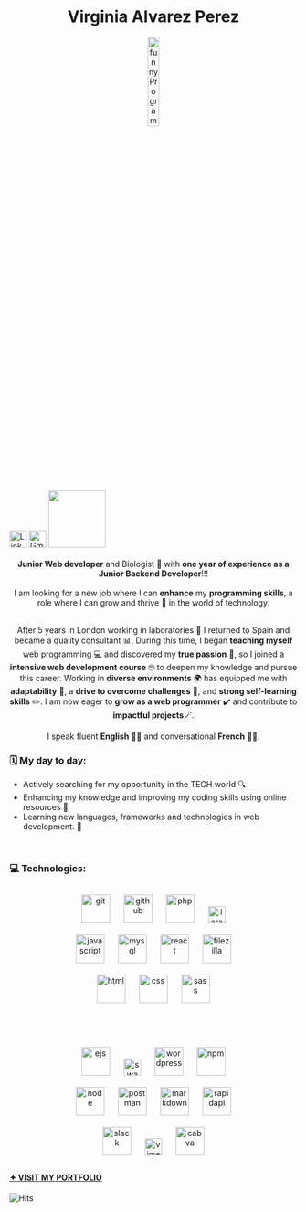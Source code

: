 <h1 align="center"> Virginia Alvarez Perez </h1> 


  <!-- <h2 align="center""> ** 🏜️ HI THERE!😎 **  </h2>-->
 
  <p align="center" >
    <img src="https://github.com/virchaca/virchaca/assets/139872250/d04701cd-2bb9-4752-8c8d-15f92d3fdb46" alt="funnyProgrammer" width="20%">
  </p> 

 <div>
   <a target="_blank" href="https://www.linkedin.com/in/virginia-alvarezperez/" rel="nofollow"><img src="./images/linkedin.png" alt="LinkedIn"  style="width: 30px" style="margin-right: 40px"></a> 
   <a target="_blank" href="mailto:virginia.alvarez82@gmail.com"><img src="./images/gmailR.png" alt="Gmail" style="width: 30px;"></a>
   <a target="_blank" href="https://virchaca.github.io/portfolio/"> <img style="width: 100px" src="https://github.com/user-attachments/assets/542da6b0-1897-4873-bab1-40cf8b45984c"></a>    
 </div>
 <br>

 

<!-- <a target="_blank" href="https://virchaca.github.io/portfolio/" style="color: green; text-decoration: none;">VISIT MY PORTFOLIO </a><span>✨</span>
<img src="./images/portfolio.png" alt="" style="width: 30px;">-->


<!-- 
<div> 
<h2 align="center">
  ** 🏜️ HI THERE!😎 ** </h2> <span >
  <img src="https://github.com/virchaca/virchaca/assets/139872250/d04701cd-2bb9-4752-8c8d-15f92d3fdb46" alt="funnyProgrammer" width="50%">
</span>
</div> -->
 

<div align="center">
<strong>Junior Web developer</strong> and Biologist 🍃  with <strong>one year of experience as a Junior Backend Developer</strong>!!! 
</div>
<br>
<div align="center">
I am looking for a new job where I can <strong>enhance</strong> my <strong>programming skills</strong>, a role where I can grow and thrive 🚀 in the world of technology. 
</div>
<br>

<p align="center" padding-inline="40px">
After 5 years in London working in laboratories 🧪 I returned to Spain and became a quality consultant 📊. During this time, I began <strong>teaching myself</strong> web programming 💻 and discovered my <strong>true passion</strong> 💚, so I joined a <strong> intensive web development course</strong> 🤓 to deepen my knowledge and pursue this career. 
Working in <strong>diverse environments</strong> 🌍 has equipped me with <strong>adaptability</strong> 🔄, a <strong>drive to overcome challenges</strong> 🚀, and <strong>strong self-learning skills</strong> ✏️.
I am now eager to <strong>grow as a web programmer</strong> ✔️ and contribute to <strong>impactful projects</strong>🪄.</p> 

<p align="center">
I speak fluent <strong>English</strong> 💂‍♀️  and conversational <strong>French</strong> 🧀🗼.
</p>


<h3>🗓️ My day to day: </h3>

- Actively searching for my opportunity in the TECH world 🔍 
- Enhancing my knowledge and improving my coding skills using online resources  🧠 
- Learning new languages, frameworks and technologies in web development. 🦾
 
<br>

<h3>💻 Technologies:</h3>

<div align="center" style="padding-inline: 80px; margin: 20px"> 
  <img src="./images/git.png" alt="git" style="width: 50px; padding: 10px"/>
  <img src="./images/github.png" alt="github" style="width: 50px; padding: 10px"/>
  <img src="./images/php.png" alt="php" style="width: 50px; padding: 10px">
  <img src="./images/laravel.png" alt="laravel" style="width: 30px; padding: 10px">
  <img src="./images/js2.png" alt="javascript" style="width: 50px; padding: 10px">
  <img src="./images/mysql.png" alt="mysql" style="width: 50px; padding: 10px">
  <img src="./images/react_original_wordmark_logo_icon_146375.png" alt="react" style="width: 50px; padding: 10px">
  <img src="./images/filezilla.png" alt="filezilla" style="width: 50px; padding: 10px">
  <img src="./images/html.png" alt="html" style="width: 50px; padding: 10px">
  <img src="./images/css.png" alt="css" style="width: 50px; padding: 10px">
  <img src="./images/sass.png" alt="sass" style="width: 50px; padding: 10px">
</div>

<br>

<div align="center" style="padding-inline: 80px; margin: 20px"> 
  <img src="./images/ejs.png" alt="ejs" style="width: 50px; padding: 10px">
  <img src="./images/swagger.png" alt="swagger" style="width: 30px; padding: 10px">
  <img src="./images/wordpress.png" alt="wordpress" style="width: 50px; padding: 10px">
  <img src="./images/npm.png" alt="npm" style="width: 50px; padding: 10px">
  <img src="./images/node.png" alt="node" style="width: 50px; padding: 10px">
  <img src="./images/postman.png" alt="postman" style="width: 50px; padding: 10px">
  <img src="./images/markdown.png" alt="markdown" style="width: 50px; padding: 10px">
  <img src="./images/rapidapi.png" alt="rapidapi" style="width: 50px; padding: 10px">
  <img src="./images/slack.png" alt="slack" style="width: 50px; padding: 10px">
  <img src="./images/vimeo.png" alt="vimeo" style="width: 30px; padding: 10px">
  <img src="./images/canva.png" alt="cabva" style="width: 50px; padding: 10px"> 
</div>


  #### [✦ VISIT MY PORTFOLIO](https://virchaca.github.io/portfolio/) 

![Hits](https://hits.seeyoufarm.com/api/count/incr/badge.svg?url=https://github.com/virchaca/virchaca&count_bg=%2379C83D&title_bg=%23555555&icon=&icon_color=%23E7E7E7&title=visitas&edge_flat=false) 



<!--<h3> 🌐 Contact me:</h3>
  
####  🌐 Contact me on: <a target="_blank" href="https://www.linkedin.com/in/virginia-alvarezperez/" rel="nofollow"><img src="./images/linkedin.png" alt="LinkedIn"  style="width: 30px;"></a> <span> or </span> <a target="_blank" href="mailto:virginia.alvarez82@gmail.com"><img src="./images/gmailR.png" alt="Gmail" style="width: 20px;"></a>
<a target="_blank" href="mailto:virginia.alvarez82@gmail.com" color="green" text-decoration="none"><img src="./images/gmailR.png" alt="Gmail" style="width: 20px;"> virginia.alvarez82@gmail.com</a>-->




<!-- 
<p align="right">
  <img src="https://github.com/virchaca/virchaca/assets/139872250/d04701cd-2bb9-4752-8c8d-15f92d3fdb46" alt="funnyProgrammer">
</p> -->

